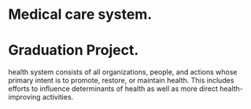 # Medical care system.
# Graduation Project.
 health system consists of all organizations, people, and actions whose primary intent is to promote, restore, or maintain health.
 This includes efforts to influence determinants of health as well as more direct health-improving activities.




